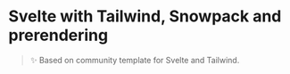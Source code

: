 # Svelte with Tailwind, Snowpack and prerendering

> ✨ Based on community template for Svelte and Tailwind.

